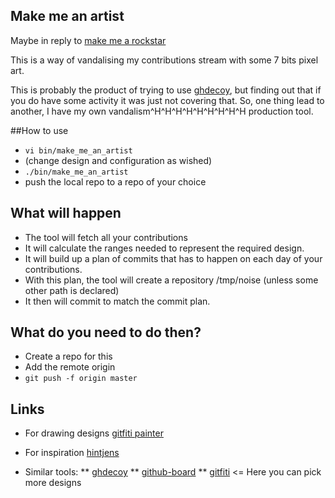 Make me an artist
-----------------

Maybe in reply to [make me a rockstar](https://github.com/avinassh/rockstar)

This is a way of vandalising my contributions stream with some 7 bits pixel art.

This is probably the product of trying to use [ghdecoy](https://github.com/tickelton/ghdecoy), but finding out that if you do have some activity it was just not covering that. So, one thing lead to another, I have my own vandalism^H^H^H^H^H^H^H^H^H production tool.


##How to use

* `vi bin/make_me_an_artist`
* (change design and configuration as wished)
* `./bin/make_me_an_artist`
* push the local repo to a repo of your choice

## What will happen

* The tool will fetch all your contributions
* It will calculate the ranges needed to represent the required design.
* It will build up a plan of commits that has to happen on each day of your contributions.
* With this plan, the tool will create a repository /tmp/noise (unless some other path is declared)
* It then will commit to match the commit plan.

## What do you need to do then?

* Create a repo for this
* Add the remote origin
* `git push -f origin master`

## Links

* For drawing designs [gitfiti painter](http://codepen.io/cbas/pen/vOXeKV)
* For inspiration [hintjens](https://github.com/hintjens)

* Similar tools:
** [ghdecoy](https://github.com/tickelton/ghdecoy)
** [github-board](https://github.com/bayandin/github-board)
** [gitfiti](https://github.com/gelstudios/gitfiti) <= Here you can pick more designs
